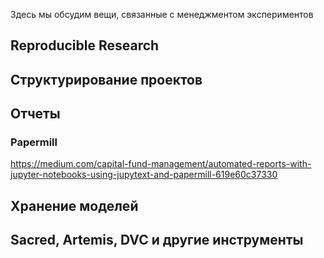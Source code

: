 Здесь мы обсудим вещи, связанные с менеджментом экспериментов

## Reproducible Research
## Структурирование проектов
## Отчеты
### Papermill
https://medium.com/capital-fund-management/automated-reports-with-jupyter-notebooks-using-jupytext-and-papermill-619e60c37330

## Хранение моделей
## Sacred, Artemis, DVC и другие инструменты 